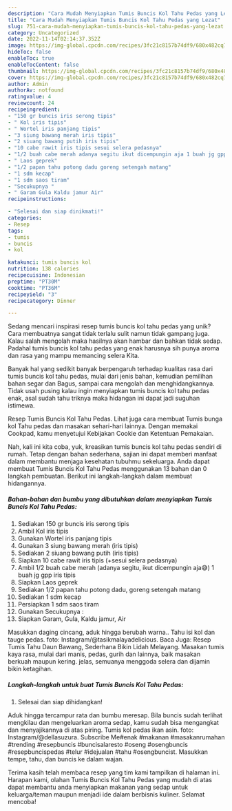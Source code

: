 ```yaml
---
description: "Cara Mudah Menyiapkan Tumis Buncis Kol Tahu Pedas yang Lezat"
title: "Cara Mudah Menyiapkan Tumis Buncis Kol Tahu Pedas yang Lezat"
slug: 751-cara-mudah-menyiapkan-tumis-buncis-kol-tahu-pedas-yang-lezat
category: Uncategorized
date: 2022-11-14T02:14:37.352Z
image: https://img-global.cpcdn.com/recipes/3fc21c8157b74df9/680x482cq70/tumis-buncis-kol-tahu-pedas-foto-resep-utama.jpg
hideToc: false
enableToc: true
enableTocContent: false
thumbnail: https://img-global.cpcdn.com/recipes/3fc21c8157b74df9/680x482cq70/tumis-buncis-kol-tahu-pedas-foto-resep-utama.jpg
cover: https://img-global.cpcdn.com/recipes/3fc21c8157b74df9/680x482cq70/tumis-buncis-kol-tahu-pedas-foto-resep-utama.jpg
author: Admin
authorAv: notfound
ratingvalue: 4
reviewcount: 24
recipeingredient:
- "150 gr buncis iris serong tipis"
- " Kol iris tipis"
- " Wortel iris panjang tipis"
- "3 siung bawang merah iris tipis"
- "2 siuang bawang putih iris tipis"
- "10 cabe rawit iris tipis sesui selera pedasnya"
- "1/2 buah cabe merah adanya segitu ikut dicempungin aja 1 buah jg gpp iris tipis"
- " Laos geprek"
- "1/2 papan tahu potong dadu goreng setengah matang"
- "1 sdm kecap"
- "1 sdm saos tiram"
- "Secukupnya "
- " Garam Gula Kaldu jamur Air"
recipeinstructions:

- "Selesai dan siap dinikmati!"
categories:
- Resep
tags:
- tumis
- buncis
- kol

katakunci: tumis buncis kol 
nutrition: 138 calories
recipecuisine: Indonesian
preptime: "PT30M"
cooktime: "PT36M"
recipeyield: "3"
recipecategory: Dinner

---
```





Sedang mencari inspirasi resep tumis buncis kol tahu pedas yang unik? Cara membuatnya sangat tidak terlalu sulit namun tidak gampang juga. Kalau salah mengolah maka hasilnya akan hambar dan bahkan tidak sedap. Padahal tumis buncis kol tahu pedas yang enak harusnya sih punya aroma dan rasa yang mampu memancing selera Kita.





Banyak hal yang sedikit banyak berpengaruh terhadap kualitas rasa dari tumis buncis kol tahu pedas, mulai dari jenis bahan, kemudian pemilihan bahan segar dan Bagus, sampai cara mengolah dan menghidangkannya. Tidak usah pusing kalau ingin menyiapkan tumis buncis kol tahu pedas enak,      asal sudah tahu triknya maka hidangan ini dapat jadi suguhan istimewa.














Resep Tumis Buncis Kol Tahu Pedas. Lihat juga cara membuat Tumis bunga kol Tahu pedas dan masakan sehari-hari lainnya. Dengan memakai Cookpad, kamu menyetujui Kebijakan Cookie dan Ketentuan Pemakaian.






Nah, kali ini kita coba, yuk, kreasikan tumis buncis kol tahu pedas sendiri di rumah. Tetap dengan bahan sederhana, sajian ini dapat memberi manfaat dalam membantu menjaga kesehatan tubuhmu sekeluarga. Anda dapat membuat Tumis Buncis Kol Tahu Pedas menggunakan 13 bahan dan 0 langkah pembuatan. Berikut ini langkah-langkah dalam membuat hidangannya.

<!--inarticleads1-->

##### Bahan-bahan dan bumbu yang dibutuhkan dalam menyiapkan Tumis Buncis Kol Tahu Pedas:

1. Sediakan 150 gr buncis iris serong tipis
1. Ambil  Kol iris tipis
1. Gunakan  Wortel iris panjang tipis
1. Gunakan 3 siung bawang merah (iris tipis)
1. Sediakan 2 siuang bawang putih (iris tipis)
1. Siapkan 10 cabe rawit iris tipis (+sesui selera pedasnya)
1. Ambil 1/2 buah cabe merah (adanya segitu, ikut dicempungin aja😅) 1 buah jg gpp iris tipis
1. Siapkan  Laos geprek
1. Sediakan 1/2 papan tahu potong dadu, goreng setengah matang
1. Sediakan 1 sdm kecap
1. Persiapkan 1 sdm saos tiram
1. Gunakan Secukupnya :
1. Siapkan  Garam, Gula, Kaldu jamur, Air


Masukkan daging cincang, aduk hingga berubah warna.. Tahu isi kol dan tauge pedas. foto: Instagram/@tasikmalayadelicious. Baca Juga: Resep Tumis Tahu Daun Bawang, Sederhana Bikin Lidah Melayang. Masakan tumis kaya rasa, mulai dari manis, pedas, gurih dan lainnya, baik masakan berkuah maupun kering. jelas, semuanya menggoda selera dan dijamin bikin ketagihan. 

<!--inarticleads2-->

##### Langkah-langkah untuk buat Tumis Buncis Kol Tahu Pedas:


1. Selesai dan siap dihidangkan!

Aduk hingga tercampur rata dan bumbu meresap. Bila buncis sudah terlihat mengkilau dan mengeluarkan aroma sedap, kamu sudah bisa mengangkat dan menyajikannya di atas piring. Tumis kol pedas ikan asin. foto: Instagram/@dellasuzura. Subscribe Me#enak #makanan #masakanrumahan #trending #resepbuncis #buncisalaresto #oseng #osengbuncis #resepbuncispedas #telur #idejualan #tahu #osengbuncist. Masukkan tempe, tahu, dan buncis ke dalam wajan. 

Terima kasih telah membaca resep yang tim kami tampilkan di halaman ini. Harapan kami, olahan Tumis Buncis Kol Tahu Pedas yang mudah di atas dapat membantu anda menyiapkan makanan yang sedap untuk keluarga/teman maupun menjadi ide dalam berbisnis kuliner. Selamat mencoba!
